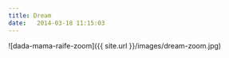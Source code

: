 ```yaml
---
title: Dream
date:   2014-03-18 11:15:03
---
```


![dada-mama-raife-zoom]({{ site.url }}/images/dream-zoom.jpg)